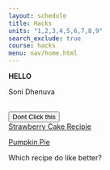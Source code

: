 ```yaml
---
layout: schedule
title: Hacks
units: "1,2,3,4,5,6,7,8,9"
search_exclude: true
course: hacks
menu: nav/home.html
---
```































<html> 

<div> 
<strong> HELLO </strong>
<p> Soni Dhenuva </p>
<br>
<button> Dont Click this </button>
</div>


<div> 
<a href="https://sallysbakingaddiction.com/strawberry-cake/"> Strawberry Cake Recipie</a>

<a href="https://sallysbakingaddiction.com/the-great-pumpkin-pie-recipe/">Pumpkin Pie</a>
<p> Which recipe do like better? </p>
</div>


</html>